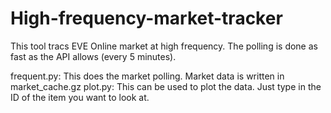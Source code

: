 # High-frequency-market-tracker

This tool tracs EVE Online market at high frequency. The polling is done as fast as the API allows (every 5 minutes).

frequent.py: This does the market polling. Market data is written in market_cache.gz
plot.py: This can be used to plot the data. Just type in the ID of the item you want to look at.
